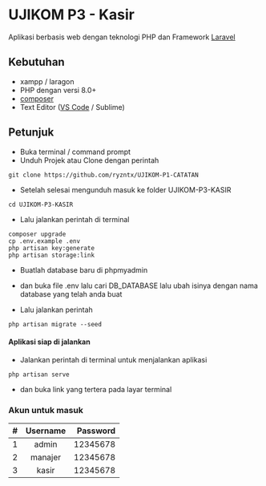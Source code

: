 # UJIKOM P3 - Kasir

Aplikasi berbasis web dengan teknologi PHP dan Framework [Laravel](https://laravel.com/)

## Kebutuhan
+ xampp / laragon
+ PHP dengan versi 8.0+
+ [composer](https://getcomposer.org/download/)
+ Text Editor ([VS Code](https://code.visualstudio.com/download) / Sublime)

## Petunjuk

+ Buka terminal / command prompt
+ Unduh Projek atau Clone dengan perintah

```
git clone https://github.com/ryzntx/UJIKOM-P1-CATATAN
```

+ Setelah selesai mengunduh masuk ke folder UJIKOM-P3-KASIR

```
cd UJIKOM-P3-KASIR
```

+ Lalu jalankan perintah di terminal

```
composer upgrade
cp .env.example .env
php artisan key:generate
php artisan storage:link
```

+ Buatlah database baru di phpmyadmin
+ dan buka file .env lalu cari DB_DATABASE lalu ubah isinya dengan nama database yang telah anda buat

+ Lalu jalankan perintah

```
php artisan migrate --seed
```

#### Aplikasi siap di jalankan

+ Jalankan perintah di terminal untuk menjalankan aplikasi
```
php artisan serve
```
+ dan buka link yang tertera pada layar terminal

### Akun untuk masuk
| # | Username | Password  |
| --|:--------:| ---------:|
| 1 | admin    | 12345678  |
| 2 | manajer  | 12345678  |
| 3 | kasir    | 12345678  |

